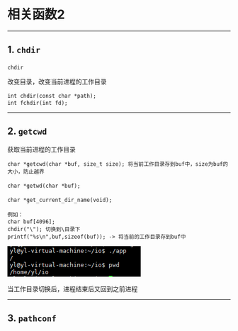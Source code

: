 # 相关函数2

---

## 1. `chdir`

`chdir`

改变目录，改变当前进程的工作目录

```Linux
int chdir(const char *path);
int fchdir(int fd);
```

---

## 2. `getcwd`

获取当前进程的工作目录

```Linux
char *getcwd(char *buf, size_t size); 将当前工作目录存到buf中，size为buf的大小，防止越界

char *getwd(char *buf);

char *get_current_dir_name(void);

例如：
char buf[4096];
chdir("\"); 切换到\目录下
printf("%s\n",buf,sizeof(buf)); -> 将当前的工作目录存到buf中
```

![getcwd](images/2023-09-13-23-17-47.png)

当工作目录切换后，进程结束后又回到之前进程

---

## 3. `pathconf `